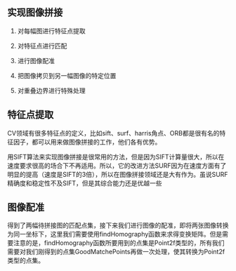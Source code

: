 ## 实现图像拼接

1. 对每幅图进行特征点提取

2. 对特征点进行匹配

3. 进行图像配准

4. 把图像拷贝到另一幅图像的特定位置

5. 对重叠边界进行特殊处理

## 特征点提取

CV领域有很多特征点的定义，比如sift、surf、harris角点、ORB都是很有名的特征因子，都可以用来做图像拼接的工作，他们各有优势。

用SIFT算法来实现图像拼接是很常用的方法，但是因为SIFT计算量很大，所以在速度要求很高的场合下不再适用。所以，它的改进方法SURF因为在速度方面有了明显的提高（速度是SIFT的3倍），所以在图像拼接领域还是大有作为。虽说SURF精确度和稳定性不及SIFT，但是其综合能力还是优越一些

## 图像配准

得到了两幅待拼接图的匹配点集，接下来我们进行图像的配准，即将两张图像转换为同一坐标下，这里我们需要使用findHomography函数来求得变换矩阵。但是需要注意的是，findHomography函数所要用到的点集是Point2f类型的，所有我们需要对我们刚得到的点集GoodMatchePoints再做一次处理，使其转换为Point2f类型的点集。